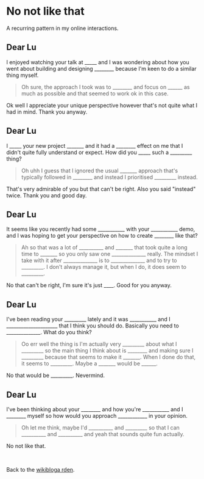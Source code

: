 # No not like that

A recurring pattern in my online interactions.

## Dear Lu

I enjoyed watching your talk at _____ and I was wondering about how you went about building and designing ________ because I'm keen to do a similar thing myself.

> Oh sure, the approach I took was to ________ and focus on ______ as much as possible and that seemed to work ok in this case.

Ok well I appreciate your unique perspective however that's not quite what I had in mind. Thank you anyway.

## Dear Lu

I _____ your new project _______ and it had a ________ effect on me that I didn't quite fully understand or expect. How did you _____ such a _________ thing?

> Oh uhh I guess that I ignored the usual _______ approach that's typically followed in  ________ and instead I prioritised _________ instead.

That's very admirable of you but that can't be right. Also you said "instead" twice. Thank you and good day.

## Dear Lu

It seems like you recently had some ___________ with your ___________ demo, and I was hoping to get your perspective on how to create ________ like that?

> Ah so that was a lot of __________ and _______ that took quite a long time to _______ so you only saw one ______________ really. The mindset I take with it after ______________ is to ______________ and to try to _________. I don't always manage it, but when I do, it does seem to _________.

No that can't be right, I'm sure it's just ____. Good for you anyway.

## Dear Lu

I've been reading your _________ lately and it was ___________ and I _____________________ that I think you should do. Basically you need to ______________. What do you think?

> Oo err well the thing is I'm actually very _________ about what I _________ so the main thing I think about is ________ and making sure I _________ because that seems to make it _______. When I done do that, it seems to _________. Maybe a _______ would be ______.

No that would be _________. Nevermind.

## Dear Lu

I've been thinking about your ________ and how you're ___________ and I ________ myself so how would you approach ____________ in your opinion.

> Oh let me think, maybe I'd __________ and _________ so that I can __________ and __________ and yeah that sounds quite fun actually.

No not like that.

<br>

Back to the [wikibloga
rden](/wikiblogarden).
